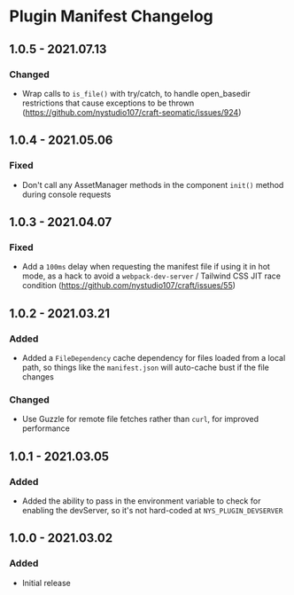 # Plugin Manifest Changelog

## 1.0.5 - 2021.07.13
### Changed
* Wrap calls to `is_file()` with try/catch, to handle open_basedir restrictions that cause exceptions to be thrown (https://github.com/nystudio107/craft-seomatic/issues/924)

## 1.0.4 - 2021.05.06
### Fixed
* Don't call any AssetManager methods in the component `init()` method during console requests

## 1.0.3 - 2021.04.07
### Fixed
* Add a `100ms` delay when requesting the manifest file if using it in hot mode, as a hack to avoid a `webpack-dev-server` / Tailwind CSS JIT race condition (https://github.com/nystudio107/craft/issues/55)

## 1.0.2 - 2021.03.21
### Added
* Added a `FileDependency` cache dependency for files loaded from a local path, so things like the `manifest.json` will auto-cache bust if the file changes

### Changed
* Use Guzzle for remote file fetches rather than `curl`, for improved performance

## 1.0.1 - 2021.03.05
### Added
* Added the ability to pass in the environment variable to check for enabling the devServer, so it's not hard-coded at `NYS_PLUGIN_DEVSERVER`

## 1.0.0 - 2021.03.02
### Added
- Initial release

